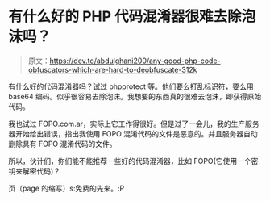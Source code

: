 # 有什么好的 PHP 代码混淆器很难去除泡沫吗？

> 原文：<https://dev.to/abdulghani200/any-good-php-code-obfuscators-which-are-hard-to-deobfuscate-312k>

有什么好的代码混淆器吗？试过 phpprotect 等。他们要么打乱标识符，要么用 base64 编码。似乎很容易去除泡沫。我想要的东西真的很难去泡沫，即获得原始代码。

我也试过 FOPO.com.ar，实际上它工作得很好。但是过了一会儿，我的生产服务器开始给出错误，指出我使用 FOPO 混淆代码的文件是恶意的。并且服务器自动删除具有 FOPO 混淆代码的文件。

所以，伙计们，你们能不能推荐一些好的代码混淆器，比如 FOPO(它使用一个密钥来解密代码)？

页（page 的缩写）s:免费的先来。:P